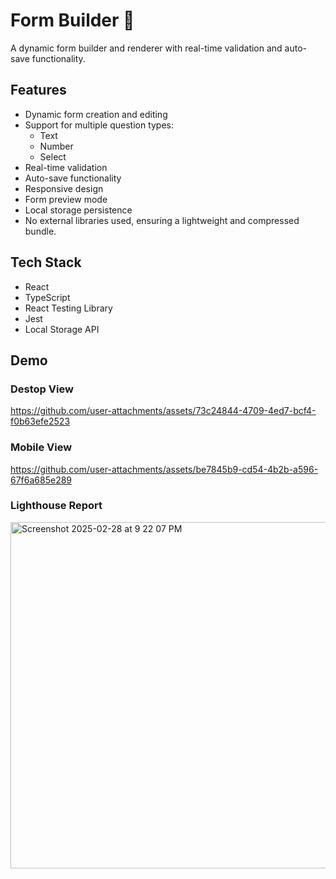 # Form Builder 🚀

A dynamic form builder and renderer with real-time validation and auto-save functionality.

## Features

- Dynamic form creation and editing
- Support for multiple question types:
    - Text
    - Number
    - Select
- Real-time validation
- Auto-save functionality
- Responsive design
- Form preview mode
- Local storage persistence
- No external libraries used, ensuring a lightweight and compressed bundle. 

## Tech Stack

- React
- TypeScript
- React Testing Library
- Jest
- Local Storage API

## Demo

### Destop View

https://github.com/user-attachments/assets/73c24844-4709-4ed7-bcf4-f0b63efe2523

### Mobile View

https://github.com/user-attachments/assets/be7845b9-cd54-4b2b-a596-67f6a685e289

### Lighthouse Report

<img width="554" alt="Screenshot 2025-02-28 at 9 22 07 PM" src="https://github.com/user-attachments/assets/d4fccf2a-efe0-458d-a476-ce3de4d508ea" />
